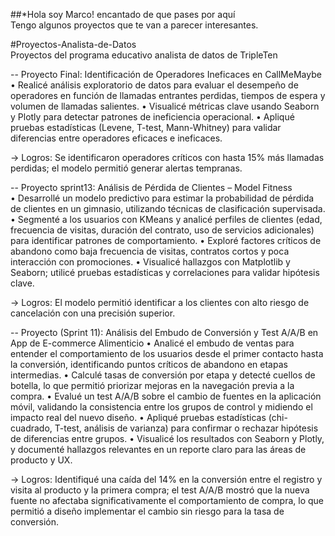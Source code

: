 ##*Hola soy Marco! encantado de que pases por aquí  
Tengo algunos proyectos que te van a parecer interesantes.

#Proyectos-Analista-de-Datos  
Proyectos del programa educativo analista de datos de TripleTen  


-- Proyecto Final: 
Identificación de Operadores Ineficaces en CallMeMaybe 
• Realicé análisis exploratorio de datos para evaluar el desempeño de operadores en función de llamadas entrantes perdidas, tiempos de espera y volumen de llamadas salientes.
• Visualicé métricas clave usando Seaborn y Plotly para detectar patrones de ineficiencia operacional.
• Apliqué pruebas estadísticas (Levene, T-test, Mann-Whitney) para validar diferencias entre operadores eficaces e ineficaces.

→ Logros: Se identificaron operadores críticos con hasta 15% más llamadas perdidas; el modelo permitió generar alertas tempranas.  



-- Proyecto sprint13: Análisis de Pérdida de Clientes – Model Fitness  
• Desarrollé un modelo predictivo para estimar la probabilidad de pérdida de clientes en un gimnasio, utilizando técnicas de clasificación supervisada.
• Segmenté a los usuarios con KMeans y analicé perfiles de clientes (edad, frecuencia de visitas, duración del contrato, uso de servicios adicionales) para identificar patrones de comportamiento.
• Exploré factores críticos de abandono como baja frecuencia de visitas, contratos cortos y poca interacción con promociones.
• Visualicé hallazgos con Matplotlib y Seaborn; utilicé pruebas estadísticas y correlaciones para validar hipótesis clave.

→ Logros: El modelo permitió identificar a los clientes con alto riesgo de cancelación con una precisión superior.  


-- Proyecto (Sprint 11): Análisis del Embudo de Conversión y Test A/A/B en App de E-commerce Alimenticio 
• Analicé el embudo de ventas para entender el comportamiento de los usuarios desde el primer contacto hasta la conversión, identificando puntos críticos de abandono en etapas intermedias.
• Calculé tasas de conversión por etapa y detecté cuellos de botella, lo que permitió priorizar mejoras en la navegación previa a la compra.
• Evalué un test A/A/B sobre el cambio de fuentes en la aplicación móvil, validando la consistencia entre los grupos de control y midiendo el impacto real del nuevo diseño.
• Apliqué pruebas estadísticas (chi-cuadrado, T-test, análisis de varianza) para confirmar o rechazar hipótesis de diferencias entre grupos.
• Visualicé los resultados con Seaborn y Plotly, y documenté hallazgos relevantes en un reporte claro para las áreas de producto y UX.

→ Logros: Identifiqué una caída del 14% en la conversión entre el registro y visita al producto  y la primera compra; el test A/A/B mostró que la nueva fuente no afectaba significativamente el comportamiento de compra, lo que permitió a diseño implementar el cambio sin riesgo para la tasa de conversión.  
